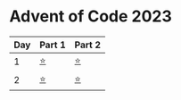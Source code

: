 # Advent of Code 2023


| Day | Part 1           | Part 2           |
|-----|------------------|------------------|
| 1   | [:star:](1/1.py) | [:star:](1/1.py) |
| 2   | [:star:](2/2.py) | [:star:](2/2.py) |
